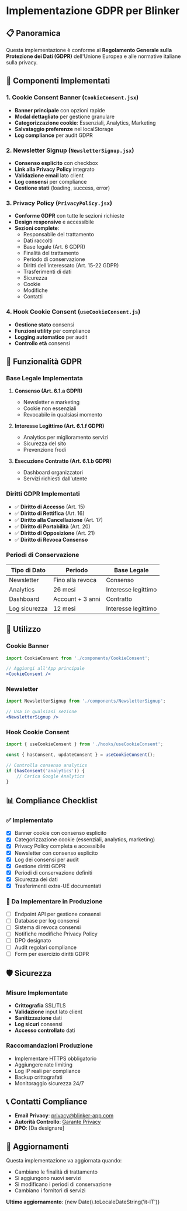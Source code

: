 # Implementazione GDPR per Blinker

## 📋 Panoramica

Questa implementazione è conforme al **Regolamento Generale sulla Protezione dei Dati (GDPR)** dell'Unione Europea e alle normative italiane sulla privacy.

## 🎯 Componenti Implementati

### 1. Cookie Consent Banner (`CookieConsent.jsx`)
- **Banner principale** con opzioni rapide
- **Modal dettagliato** per gestione granulare
- **Categorizzazione cookie**: Essenziali, Analytics, Marketing
- **Salvataggio preferenze** nel localStorage
- **Log compliance** per audit GDPR

### 2. Newsletter Signup (`NewsletterSignup.jsx`)
- **Consenso esplicito** con checkbox
- **Link alla Privacy Policy** integrato
- **Validazione email** lato client
- **Log consensi** per compliance
- **Gestione stati** (loading, success, error)

### 3. Privacy Policy (`PrivacyPolicy.jsx`)
- **Conforme GDPR** con tutte le sezioni richieste
- **Design responsive** e accessibile
- **Sezioni complete**:
  - Responsabile del trattamento
  - Dati raccolti
  - Base legale (Art. 6 GDPR)
  - Finalità del trattamento
  - Periodo di conservazione
  - Diritti dell'interessato (Art. 15-22 GDPR)
  - Trasferimenti di dati
  - Sicurezza
  - Cookie
  - Modifiche
  - Contatti

### 4. Hook Cookie Consent (`useCookieConsent.js`)
- **Gestione stato** consensi
- **Funzioni utility** per compliance
- **Logging automatico** per audit
- **Controllo età** consensi

## 🔧 Funzionalità GDPR

### Base Legale Implementata
1. **Consenso (Art. 6.1.a GDPR)**
   - Newsletter e marketing
   - Cookie non essenziali
   - Revocabile in qualsiasi momento

2. **Interesse Legittimo (Art. 6.1.f GDPR)**
   - Analytics per miglioramento servizi
   - Sicurezza del sito
   - Prevenzione frodi

3. **Esecuzione Contratto (Art. 6.1.b GDPR)**
   - Dashboard organizzatori
   - Servizi richiesti dall'utente

### Diritti GDPR Implementati
- ✅ **Diritto di Accesso** (Art. 15)
- ✅ **Diritto di Rettifica** (Art. 16)
- ✅ **Diritto alla Cancellazione** (Art. 17)
- ✅ **Diritto di Portabilità** (Art. 20)
- ✅ **Diritto di Opposizione** (Art. 21)
- ✅ **Diritto di Revoca Consenso**

### Periodi di Conservazione
| Tipo di Dato | Periodo | Base Legale |
|--------------|---------|-------------|
| Newsletter | Fino alla revoca | Consenso |
| Analytics | 26 mesi | Interesse legittimo |
| Dashboard | Account + 3 anni | Contratto |
| Log sicurezza | 12 mesi | Interesse legittimo |

## 🚀 Utilizzo

### Cookie Banner
```jsx
import CookieConsent from './components/CookieConsent';

// Aggiungi all'App principale
<CookieConsent />
```

### Newsletter
```jsx
import NewsletterSignup from './components/NewsletterSignup';

// Usa in qualsiasi sezione
<NewsletterSignup />
```

### Hook Cookie Consent
```jsx
import { useCookieConsent } from './hooks/useCookieConsent';

const { hasConsent, updateConsent } = useCookieConsent();

// Controlla consenso analytics
if (hasConsent('analytics')) {
    // Carica Google Analytics
}
```

## 📊 Compliance Checklist

### ✅ Implementato
- [x] Banner cookie con consenso esplicito
- [x] Categorizzazione cookie (essenziali, analytics, marketing)
- [x] Privacy Policy completa e accessibile
- [x] Newsletter con consenso esplicito
- [x] Log dei consensi per audit
- [x] Gestione diritti GDPR
- [x] Periodi di conservazione definiti
- [x] Sicurezza dei dati
- [x] Trasferimenti extra-UE documentati

### 🔄 Da Implementare in Produzione
- [ ] Endpoint API per gestione consensi
- [ ] Database per log consensi
- [ ] Sistema di revoca consensi
- [ ] Notifiche modifiche Privacy Policy
- [ ] DPO designato
- [ ] Audit regolari compliance
- [ ] Form per esercizio diritti GDPR

## 🛡️ Sicurezza

### Misure Implementate
- **Crittografia** SSL/TLS
- **Validazione** input lato client
- **Sanitizzazione** dati
- **Log sicuri** consensi
- **Accesso controllato** dati

### Raccomandazioni Produzione
- Implementare HTTPS obbligatorio
- Aggiungere rate limiting
- Log IP reali per compliance
- Backup crittografati
- Monitoraggio sicurezza 24/7

## 📞 Contatti Compliance

- **Email Privacy**: privacy@blinker-app.com
- **Autorità Controllo**: [Garante Privacy](https://www.garanteprivacy.it)
- **DPO**: [Da designare]

## 🔄 Aggiornamenti

Questa implementazione va aggiornata quando:
- Cambiano le finalità di trattamento
- Si aggiungono nuovi servizi
- Si modificano i periodi di conservazione
- Cambiano i fornitori di servizi

**Ultimo aggiornamento**: {new Date().toLocaleDateString('it-IT')}
